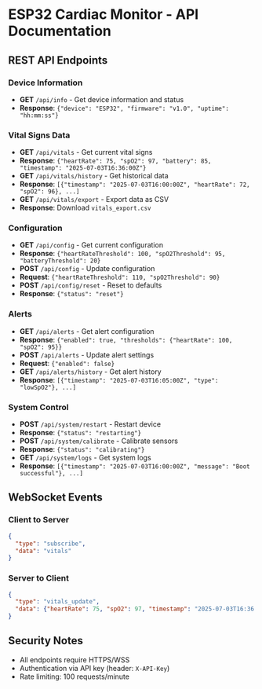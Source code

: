 # ESP32 Cardiac Monitor - API Documentation
## REST API Endpoints
### Device Information
- **GET** `/api/info` - Get device information and status
- **Response**: `{"device": "ESP32", "firmware": "v1.0", "uptime": "hh:mm:ss"}`
### Vital Signs Data
- **GET** `/api/vitals` - Get current vital signs
- **Response**: `{"heartRate": 75, "spO2": 97, "battery": 85, "timestamp": "2025-07-03T16:36:00Z"}`
- **GET** `/api/vitals/history` - Get historical data
- **Response**: `[{"timestamp": "2025-07-03T16:00:00Z", "heartRate": 72, "spO2": 96}, ...]`
- **GET** `/api/vitals/export` - Export data as CSV
- **Response**: Download `vitals_export.csv`
### Configuration
- **GET** `/api/config` - Get current configuration
- **Response**: `{"heartRateThreshold": 100, "spO2Threshold": 95, "batteryThreshold": 20}`
- **POST** `/api/config` - Update configuration
- **Request**: `{"heartRateThreshold": 110, "spO2Threshold": 90}`
- **POST** `/api/config/reset` - Reset to defaults
- **Response**: `{"status": "reset"}`
### Alerts
- **GET** `/api/alerts` - Get alert configuration
- **Response**: `{"enabled": true, "thresholds": {"heartRate": 100, "spO2": 95}}`
- **POST** `/api/alerts` - Update alert settings
- **Request**: `{"enabled": false}`
- **GET** `/api/alerts/history` - Get alert history
- **Response**: `[{"timestamp": "2025-07-03T16:05:00Z", "type": "lowSpO2"}, ...]`
### System Control
- **POST** `/api/system/restart` - Restart device
- **Response**: `{"status": "restarting"}`
- **POST** `/api/system/calibrate` - Calibrate sensors
- **Response**: `{"status": "calibrating"}`
- **GET** `/api/system/logs` - Get system logs
- **Response**: `[{"timestamp": "2025-07-03T16:00:00Z", "message": "Boot successful"}, ...]`
## WebSocket Events
### Client to Server
```json
{
  "type": "subscribe",
  "data": "vitals"
}
```
### Server to Client
```json
{
  "type": "vitals_update",
  "data": {"heartRate": 75, "spO2": 97, "timestamp": "2025-07-03T16:36:00Z"}
}
```
## Security Notes
- All endpoints require HTTPS/WSS
- Authentication via API key (header: `X-API-Key`)
- Rate limiting: 100 requests/minute